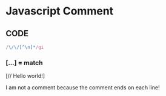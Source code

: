 # Javascript Comment
## CODE
```javascript
/\/\/[^\n]*/gi
```
### [...] = match
[// Hello world!]

I am not a comment because the comment ends on each line!
